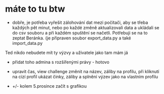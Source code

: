 # máte to tu btw

- dobře, je potřeba vyřešit zálohování dat mezi počítači, aby se třeba každých pět minut, nebo po každé změně aktualizovali data a ukládali se do csv souboru a při každém spuštění se načetli.
Potřebuji se na to zeptat Beránka. (je připraven soubor export_data.py a také import_data.py

Ted nikdo nebudete mít ty výzvy a uživatele jako tam mám já

- přidat toho admina s rozšířenými právy - hotovo

- upravit čas, view challenge změnit na název, záliby na profilu, při kliknutí na cizí profil ukázat činky, záliby a splnění výzev jako na vlastním profilu

- +/- kolem 5.prosince začít s grafikou 
